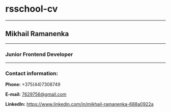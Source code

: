 # rsschool-cv
---
## Mikhail Ramanenka
---
### Junior Frontend Developer
---
### Contact information:
**Phone:** +375(44)7308749 

**E-mail:** 7629756@gmail.com

**LinkedIn:** https://www.linkedin.com/in/mikhail-ramanenka-688a0922a
